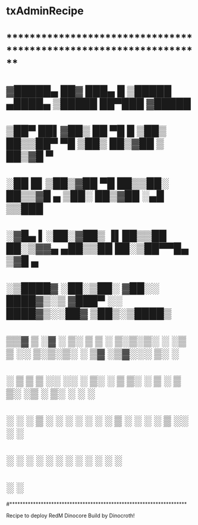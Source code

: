 # txAdminRecipe

# ******************************************************************
#
# ▓█████▄  ██▓ ███▄    █  ▒█████   ▄████▄   ▒█████   ██▀███  ▓█████ 
# ▒██▀ ██▌▓██▒ ██ ▀█   █ ▒██▒  ██▒▒██▀ ▀█  ▒██▒  ██▒▓██ ▒ ██▒▓█   ▀ 
# ░██   █▌▒██▒▓██  ▀█ ██▒▒██░  ██▒▒▓█    ▄ ▒██░  ██▒▓██ ░▄█ ▒▒███   
# ░▓█▄   ▌░██░▓██▒  ▐▌██▒▒██   ██░▒▓▓▄ ▄██▒▒██   ██░▒██▀▀█▄  ▒▓█  ▄ 
# ░▒████▓ ░██░▒██░   ▓██░░ ████▓▒░▒ ▓███▀ ░░ ████▓▒░░██▓ ▒██▒░▒████▒
#  ▒▒▓  ▒ ░▓  ░ ▒░   ▒ ▒ ░ ▒░▒░▒░ ░ ░▒ ▒  ░░ ▒░▒░▒░ ░ ▒▓ ░▒▓░░░ ▒░ ░
#  ░ ▒  ▒  ▒ ░░ ░░   ░ ▒░  ░ ▒ ▒░   ░  ▒     ░ ▒ ▒░   ░▒ ░ ▒░ ░ ░  ░
#  ░ ░  ░  ▒ ░   ░   ░ ░ ░ ░ ░ ▒  ░        ░ ░ ░ ▒    ░░   ░    ░   
#    ░     ░           ░     ░ ░  ░ ░          ░ ░     ░        ░  ░
#  ░                              ░                                 
#********************************************************************

Recipe to deploy RedM Dinocore Build by Dinocroth!
